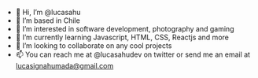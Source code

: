 - 👋 Hi, I’m @lucasahu
- 📍 I’m based in Chile
- 👀 I’m interested in software development, photography and gaming
- 🌱 I’m currently learning Javascript, HTML, CSS, Reactjs and more
- 💞️ I’m looking to collaborate on any cool projects
- 📫 You can reach me at @lucasahudev on twitter or send me an email at lucasignahumada@gmail.com
